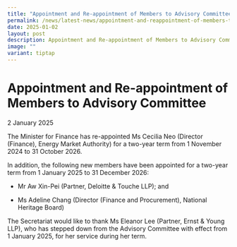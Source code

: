 ```yaml
---
title: "Appointment and Re-appointment of Members to Advisory Committee"
permalink: /news/latest-news/appointment-and-reappointment-of-members-to-advisory-committee/
date: 2025-01-02
layout: post
description: Appointment and Re-appointment of Members to Advisory Committee
image: ""
variant: tiptap
---
```

<h1>Appointment and Re-appointment of Members to Advisory Committee</h1>
<p>2 January 2025</p>
<p>The Minister for Finance has re-appointed Ms Cecilia Neo (Director (Finance),
Energy Market Authority) for a two-year term from 1 November 2024 to 31
October 2026.</p>
<p>In addition, the following new members have been appointed for a two-year
term from 1 January 2025 to 31 December 2026:</p>
<ul data-tight="true" class="tight">
<li>
<p>Mr Aw Xin-Pei (Partner, Deloitte &amp; Touche LLP); and</p>
</li>
<li>
<p>Ms Adeline Chang (Director (Finance and Procurement), National Heritage
Board)</p>
</li>
</ul>
<p>The Secretariat would like to thank Ms Eleanor Lee (Partner, Ernst &amp;
Young LLP), who has stepped down from the Advisory Committee with effect
from 1 January 2025, for her service during her term.</p>
